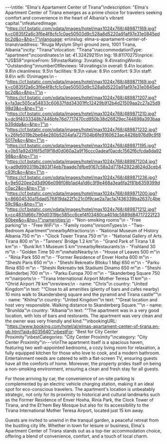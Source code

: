 ---\ntitle: "Elma's Apartament Center of Tirana"\ndescription: "Elma's Apartment Center of Tirana emerges as a prime choice for travelers seeking comfort and convenience in the heart of Albania's vibrant capital."\nfeaturedImage: "https://cf.bstatic.com/xdata/images/hotel/max1024x768/489871169.jpg?k=c0835f2a6c3f6e4f8cfc1c0ae50503d9c528a8d5220a91af97e31e0845edbc2d&o=&hp=1"\nlanguage: en\nslug: elma-s-apartament-center-of-tirana\naddress: "Rruga Myslym Shyri ground zero, 1001 Tirana, Albania"\ncity: "Tirana"\nlocation: "Tirana"\naccommodationType: "apartment"\ncoordinates:\n  lat: 41.32429215\n  lng: 19.81170275\nprice: "US$59"\npriceFrom: 59\nstarRating: 3\nrating: 9.4\nratingWords: "Outstanding"\nnumberOfReviews: 14\nratings:\n  overall: 9.4\n  location: 9.8\n  cleanliness: 9.5\n  facilities: 9.3\n  value: 8.9\n  comfort: 9.3\n  staff: 9.6\n  wifi: 0\nimages:\n  - "https://cf.bstatic.com/xdata/images/hotel/max1024x768/489871169.jpg?k=c0835f2a6c3f6e4f8cfc1c0ae50503d9c528a8d5220a91af97e31e0845edbc2d&o=&hp=1"\n  - "https://cf.bstatic.com/xdata/images/hotel/max1024x768/489871207.jpg?k=fa3ac505ca54833c60637fdd34301ffc12429b912b4d21509aa2c27a25d998d3&o=&hp=1"\n  - "https://cf.bstatic.com/xdata/images/hotel/max1024x768/489871210.jpg?k=dc9f4033348b7446bfe76d7717470cd950b38d26829ec744898a393baab39dda&o=&hp=1"\n  - "https://cf.bstatic.com/xdata/images/hotel/max1024x768/489871232.jpg?k=26fe5019b2be64e280b5204afa727504b6fe9160623ac4426b976d9c9f85017e&o=&hp=1"\n  - "https://cf.bstatic.com/xdata/images/hotel/max1024x768/489871195.jpg?k=0b51a92d3f6f5d19f18d0d060a2a9f16ccc0adeaf0acdc1562f6cfcda8da9298&o=&hp=1"\n  - "https://cf.bstatic.com/xdata/images/hotel/max1024x768/489871204.jpg?k=ad9d990319b2803f14eb7baade7dfbe9167c58a2d77842922d624d3ceb4c93fc&o=&hp=1"\n  - "https://cf.bstatic.com/xdata/images/hotel/max1024x768/489871236.jpg?k=9e5020ee2d3d906e098f08b1ad4a1d6c3f9e468a3ea6fa2f81b6359399dc0ac2&o=&hp=1"\n  - "https://cf.bstatic.com/xdata/images/hotel/max1024x768/489871200.jpg?k=86604530a15dad576819da22f1c21c0f9cae2a7ac1a7436339ba2637c4be59c9&o=&hp=1"\n  - "https://cf.bstatic.com/xdata/images/hotel/max1024x768/489871212.jpg?k=cc4831d66c790d0319bc585cc6cef4f03480ca401dc5889d84717222f2360bee&o=&hp=1"\namenities:\n  - "Non-smoking rooms"\n  - "Free parking"\n  - "Free WiFi"\n  - "Family rooms"\nroomTypes:\n  - "Two-Bedroom Apartment"\nnearbyAttractions:\n  - "National Museum of History Albania 750 m"\n  - "Clock Tower Tirana 750 m"\n  - "National Gallery of Arts Tirana 800 m"\n  - "Tanners' Bridge 1.2 km"\n  - "Grand Park of Tirana 1.8 km"\n  - "Bunk'Art 1 Museum 5 km"\nnearbyRestaurants:\n  - "Fishland 30 m"\n  - "Golden Time 50 m"\nwhatsNearby:\n  - "House of Leaves 500 m"\n  - "Rinia Park 550 m"\n  - "Former Residence of Enver Hoxha 600 m"\n  - "Sheshi Paris 650 m"\n  - "Sheshi Rekreativ Blloku 1 Maji 650 m"\n  - "Parku Rinia 650 m"\n  - "Sheshi Rekreativ tek Stadiumi Dinamo 650 m"\n  - "Sheshi Skënderbej 700 m"\n  - "Parku Europa 700 m"\n  - "Skanderbeg Square 750 m"\nairports:\n  - "Tirana International Airport Mother Teresa 11 km"\n  - "Ohrid Airport 79 km"\nreviews:\n  - name: "Chris"\n    country: "United Kingdom"\n    text: "“Close to all amenities (plenty of bars and cafes nearby) 10 mins walk to Skandersberg square and the pyramid and Tirana castle”"\n  - name: "Khilna"\n    country: "United Kingdom"\n    text: "“Great location and host very responsible. Walking distance to Skanderberg Square.”"\n  - name: "Brunilda"\n    country: "Albania"\n    text: "“The apartment was in a very good location, with lots of bars and restorants. The apartment was very clean and the owner was very friendly and kind.”"\nbookingURL: "https://www.booking.com/hotel/al/elmas-apartament-center-of-tirana.en-gb.html?aid=8035640"\nbestFor: "Best for City Center Proximity"\nbestCategories: "City Center Proximity"\ncategory: "City Center Proximity"\n---\n\nThe apartment itself is a spacious haven, featuring two well-appointed bedrooms, a cozy living room for relaxation, a fully equipped kitchen for those who love to cook, and a modern bathroom. Entertainment needs are catered to with a flat-screen TV, ensuring guests have all the comforts of home. Moreover, the property prides itself on being a non-smoking environment, ensuring a clean and fresh stay for all guests.

For those arriving by car, the convenience of on-site parking is complemented by an electric vehicle charging station, making it an ideal spot for eco-conscious travelers. The apartment's location is unbeatably strategic, not only for its proximity to historical and cultural landmarks such as the Former Residence of Enver Hoxha, Rinia Park, the Clock Tower of Tirana, and the Et'hem Bey Mosque but also for its accessibility to the Tirana International Mother Teresa Airport, located just 15 km away.

Guests are invited to unwind in the tranquil garden, a peaceful retreat from the bustling city life. Whether in town for leisure or business, Elma's Apartment Center of Tirana stands out as a top-tier accommodation choice, offering a blend of convenience, comfort, and a touch of local charm.